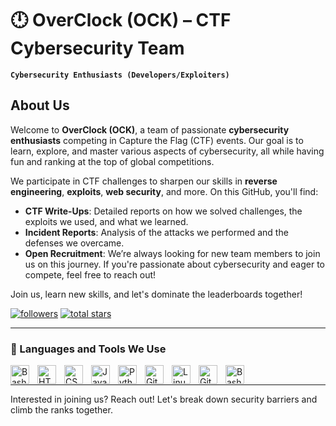 # 🕛 OverClock (OCK) – CTF Cybersecurity Team
**`Cybersecurity Enthusiasts (Developers/Exploiters)`**

## About Us

Welcome to **OverClock (OCK)**, a team of passionate **cybersecurity enthusiasts** competing in Capture the Flag (CTF) events. Our goal is to learn, explore, and master various aspects of cybersecurity, all while having fun and ranking at the top of global competitions.

We participate in CTF challenges to sharpen our skills in **reverse engineering**, **exploits**, **web security**, and more. On this GitHub, you'll find:
- **CTF Write-Ups**: Detailed reports on how we solved challenges, the exploits we used, and what we learned.
- **Incident Reports**: Analysis of the attacks we performed and the defenses we overcame.
- **Open Recruitment**: We’re always looking for new team members to join us on this journey. If you're passionate about cybersecurity and eager to compete, feel free to reach out!

Join us, learn new skills, and let's dominate the leaderboards together!

<p align="left">
   <a href="https://github.com/ICodKid?tab=followers">
      <img alt="followers" title="Follow us on GitHub" src="https://custom-icon-badges.demolab.com/github/followers/OverClockOrOCK?color=236ad3&labelColor=1155ba&style=for-the-badge&logo=person-add&label=Follow&logoColor=white"/></a>
   <a href="https://github.com/ICodKid?tab=repositories&sort=stargazers">
      <img alt="total stars" title="Total stars on GitHub" src="https://custom-icon-badges.demolab.com/github/stars/OverClockOrOCK?color=55960c&style=for-the-badge&labelColor=488207&logo=star"/></a>
</p>

---

### 🧰 Languages and Tools We Use

<img align="left" alt="Bash" width="30px" style="padding-right:10px;" src="https://cdn.jsdelivr.net/gh/devicons/devicon@latest/icons/azuresqldatabase/azuresqldatabase-original.svg" />
<img align="left" alt="HTML" width="30px" style="padding-right:10px;" src="https://cdn.jsdelivr.net/gh/devicons/devicon/icons/html5/html5-plain.svg" />
<img align="left" alt="CSS" width="30px" style="padding-right:10px;" src="https://cdn.jsdelivr.net/gh/devicons/devicon/icons/css3/css3-plain.svg" />
<img align="left" alt="JavaScript" width="30px" style="padding-right:10px;" src="https://cdn.jsdelivr.net/gh/devicons/devicon/icons/javascript/javascript-plain.svg" />
<img align="left" alt="Python" width="30px" style="padding-right:10px;" src="https://cdn.jsdelivr.net/gh/devicons/devicon/icons/python/python-plain.svg" />
<img align="left" alt="GitHub" width="30px" style="padding-right:10px;" src="https://cdn.jsdelivr.net/gh/devicons/devicon/icons/github/github-original.svg" />
<img align="left" alt="Linux" width="30px" style="padding-right:10px;" src="https://cdn.jsdelivr.net/gh/devicons/devicon/icons/linux/linux-original.svg" />
<img align="left" alt="Git" width="30px" style="padding-right:10px;" src="https://cdn.jsdelivr.net/gh/devicons/devicon/icons/git/git-original.svg" />
<img align="left" alt="Bash" width="30px" style="padding-right:10px;" src="https://cdn.jsdelivr.net/gh/devicons/devicon/icons/bash/bash-original.svg" />
          
<br />

---

Interested in joining us? Reach out! Let's break down security barriers and climb the ranks together.

[website]: https://  
[youtube]: https://www.youtube.com/channel/UC_x3vY8oz1Pm13E6E_-EI9A
